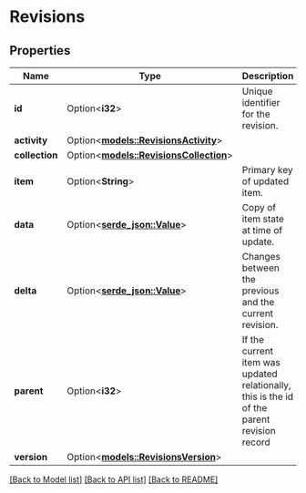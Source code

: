 # Revisions

## Properties

Name | Type | Description | Notes
------------ | ------------- | ------------- | -------------
**id** | Option<**i32**> | Unique identifier for the revision. | [optional]
**activity** | Option<[**models::RevisionsActivity**](Revisions_activity.md)> |  | [optional]
**collection** | Option<[**models::RevisionsCollection**](Revisions_collection.md)> |  | [optional]
**item** | Option<**String**> | Primary key of updated item. | [optional]
**data** | Option<[**serde_json::Value**](.md)> | Copy of item state at time of update. | [optional]
**delta** | Option<[**serde_json::Value**](.md)> | Changes between the previous and the current revision. | [optional]
**parent** | Option<**i32**> | If the current item was updated relationally, this is the id of the parent revision record | [optional]
**version** | Option<[**models::RevisionsVersion**](Revisions_version.md)> |  | [optional]

[[Back to Model list]](../README.md#documentation-for-models) [[Back to API list]](../README.md#documentation-for-api-endpoints) [[Back to README]](../README.md)


